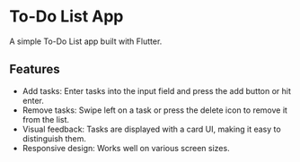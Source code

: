 # To-Do List App

A simple To-Do List app built with Flutter.

## Features

- Add tasks: Enter tasks into the input field and press the add button or hit enter.
- Remove tasks: Swipe left on a task or press the delete icon to remove it from the list.
- Visual feedback: Tasks are displayed with a card UI, making it easy to distinguish them.
- Responsive design: Works well on various screen sizes.
